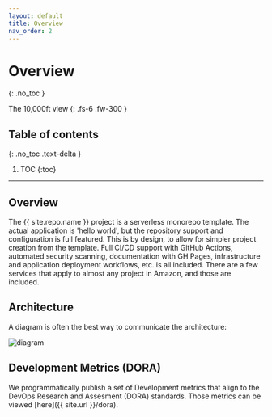 ```yaml
---
layout: default
title: Overview
nav_order: 2
---
```


# Overview
{: .no_toc }

The 10,000ft view
{: .fs-6 .fw-300 }

## Table of contents
{: .no_toc .text-delta }

1. TOC
{:toc}

---

## Overview

The {{ site.repo.name }} project is a serverless monorepo template.  The actual application is 'hello world', but the repository support and configuration is full featured. This is by design, to allow for simpler project creation from the template.  Full CI/CD support with GitHub Actions, automated security scanning, documentation with GH Pages, infrastructure and application deployment workflows, etc. is all included.  There are a few services that apply to almost any project in Amazon, and those are included.

## Architecture

A diagram is often the best way to communicate the architecture:

![diagram](../../../assets/diagram.svg)


## Development Metrics (DORA)

We programmatically publish a set of Development metrics that align to the DevOps Research and Assesment (DORA) standards.  Those metrics can be viewed [here]({{ site.url }}/dora).